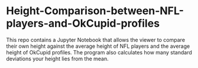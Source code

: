 # Height-Comparison-between-NFL-players-and-OkCupid-profiles
This repo contains a Jupyter Notebook that allows the viewer to compare their own height against the average height of NFL players and the average height of OkCupid profiles. The program also calculates how many standard deviations your height lies from the mean.
